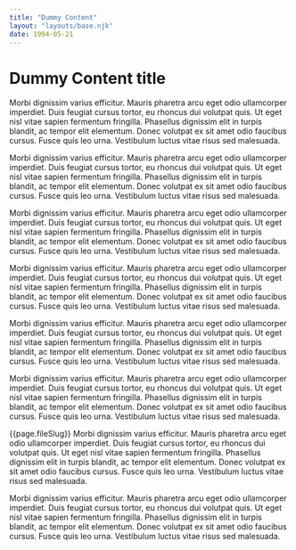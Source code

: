 ```yaml
---
title: "Dummy Content"
layout: "layouts/base.njk"
date: 1994-05-21
---
```


<div>

# Dummy Content title

Morbi dignissim varius efficitur. Mauris pharetra arcu eget odio ullamcorper imperdiet. Duis feugiat cursus tortor, eu rhoncus dui volutpat quis. Ut eget nisl vitae sapien fermentum fringilla. Phasellus dignissim elit in turpis blandit, ac tempor elit elementum. Donec volutpat ex sit amet odio faucibus cursus. Fusce quis leo urna. Vestibulum luctus vitae risus sed malesuada. 

Morbi dignissim varius efficitur. Mauris pharetra arcu eget odio ullamcorper imperdiet. Duis feugiat cursus tortor, eu rhoncus dui volutpat quis. Ut eget nisl vitae sapien fermentum fringilla. Phasellus dignissim elit in turpis blandit, ac tempor elit elementum. Donec volutpat ex sit amet odio faucibus cursus. Fusce quis leo urna. Vestibulum luctus vitae risus sed malesuada. 

Morbi dignissim varius efficitur. Mauris pharetra arcu eget odio ullamcorper imperdiet. Duis feugiat cursus tortor, eu rhoncus dui volutpat quis. Ut eget nisl vitae sapien fermentum fringilla. Phasellus dignissim elit in turpis blandit, ac tempor elit elementum. Donec volutpat ex sit amet odio faucibus cursus. Fusce quis leo urna. Vestibulum luctus vitae risus sed malesuada. 

Morbi dignissim varius efficitur. Mauris pharetra arcu eget odio ullamcorper imperdiet. Duis feugiat cursus tortor, eu rhoncus dui volutpat quis. Ut eget nisl vitae sapien fermentum fringilla. Phasellus dignissim elit in turpis blandit, ac tempor elit elementum. Donec volutpat ex sit amet odio faucibus cursus. Fusce quis leo urna. Vestibulum luctus vitae risus sed malesuada. 

Morbi dignissim varius efficitur. Mauris pharetra arcu eget odio ullamcorper imperdiet. Duis feugiat cursus tortor, eu rhoncus dui volutpat quis. Ut eget nisl vitae sapien fermentum fringilla. Phasellus dignissim elit in turpis blandit, ac tempor elit elementum. Donec volutpat ex sit amet odio faucibus cursus. Fusce quis leo urna. Vestibulum luctus vitae risus sed malesuada. 

Morbi dignissim varius efficitur. Mauris pharetra arcu eget odio ullamcorper imperdiet. Duis feugiat cursus tortor, eu rhoncus dui volutpat quis. Ut eget nisl vitae sapien fermentum fringilla. Phasellus dignissim elit in turpis blandit, ac tempor elit elementum. Donec volutpat ex sit amet odio faucibus cursus. Fusce quis leo urna. Vestibulum luctus vitae risus sed malesuada. 

{{page.fileSlug}}
Morbi dignissim varius efficitur. Mauris pharetra arcu eget odio ullamcorper imperdiet. Duis feugiat cursus tortor, eu rhoncus dui volutpat quis. Ut eget nisl vitae sapien fermentum fringilla. Phasellus dignissim elit in turpis blandit, ac tempor elit elementum. Donec volutpat ex sit amet odio faucibus cursus. Fusce quis leo urna. Vestibulum luctus vitae risus sed malesuada. 

Morbi dignissim varius efficitur. Mauris pharetra arcu eget odio ullamcorper imperdiet. Duis feugiat cursus tortor, eu rhoncus dui volutpat quis. Ut eget nisl vitae sapien fermentum fringilla. Phasellus dignissim elit in turpis blandit, ac tempor elit elementum. Donec volutpat ex sit amet odio faucibus cursus. Fusce quis leo urna. Vestibulum luctus vitae risus sed malesuada. 

</div>